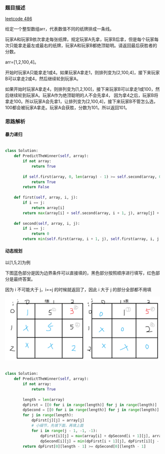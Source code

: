 ### 题目描述

[leetcode 486](https://leetcode-cn.com/problems/predict-the-winner/description/)

给定一个整型数组arr，代表数值不同的纸牌排成一条线。

玩家A和玩家B依次拿走每张纸牌，规定玩家A先拿，玩家B后拿，但是每个玩家每次只能拿走最左或最右的纸牌，玩家A和玩家B都绝顶聪明。请返回最后获胜者的分数。

arr=[1,2,100,4]。

开始时玩家A只能拿走1或4。如果玩家A拿走1，则排列变为[2,100,4]，接下来玩家B可以拿走2或4，然后继续轮到玩家A。

如果开始时玩家A拿走4，则排列变为[1,2,100]，接下来玩家B可以拿走1或100，然后继续轮到玩家A。玩家A作为绝顶聪明的人不会先拿4，
因为拿4之后，玩家B将拿走100。所以玩家A会先拿1，让排列变为[2,100,4]，接下来玩家B不管怎么选，100都会被玩家A拿走。玩家A会获胜，分数为101。所以返回101。

### 思路解析

#### 暴力递归

```python

class Solution:
    def PredictTheWinner(self, array):
        if not array:
            return True

        if self.first(array, 0, len(array) - 1) >= self.second(array, 0, len(array) - 1):
            return True
        return False

    def first(self, array, i, j):
        if i == j:
            return array[i]
        return max(array[i] + self.second(array, i + 1, j), array[j] + self.second(array, i, j - 1))

    def second(self, array, i, j):
        if i == j:
            return 0
        return min(self.first(array, i + 1, j), self.first(array, i, j - 1))


```
#### 动态规划

以[1,5,2]为例

下图蓝色部分是因为边界条件可以直接填的，黑色部分按照顺序进行填写，红色部分是最终答案。

因为 i 不可能大于 j，i==j 的时候就返回了，因此 i 大于 j 的部分全部都不用填

![](https://github.com/1273545169/course_note/blob/master/%E5%9B%BE%E7%89%87/%E7%BA%B8%E7%89%8C%E5%8D%9A%E5%BC%88.png)

```python

class Solution:
    def PredictTheWinner(self, array):
        if not array:
            return True

        length = len(array)
        dpFirst = [[0 for i in range(length)] for j in range(length)]
        dpSecond = [[0 for i in range(length)] for j in range(length)]
        for j in range(length):
            dpFirst[j][j] = array[j]
            # 小细节，先填下面，再填上面
            for i in range(j - 1, -1, -1):
                dpFirst[i][j] = max(array[i] + dpSecond[i + 1][j], array[j] + dpSecond[i][j - 1])
                dpSecond[i][j] = min(dpFirst[i + 1][j], dpFirst[i][j - 1])
        return dpFirst[0][length - 1] >= dpSecond[0][length - 1]


```
